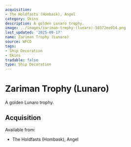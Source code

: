 ```yaml
---
acquisition:
- The Holdfasts (Hombask), Angel
category: Skins
description: A golden Lunaro trophy.
image: ../images/zariman-trophy-(lunaro)-50372ee014.png
last_updated: '2025-09-17'
name: Zariman Trophy (Lunaro)
source: WFCD
tags:
- Ship Decoration
- Skins
tradable: false
type: Ship Decoration
---
```


# Zariman Trophy (Lunaro)

A golden Lunaro trophy.

## Acquisition

Available from:
- The Holdfasts (Hombask), Angel

